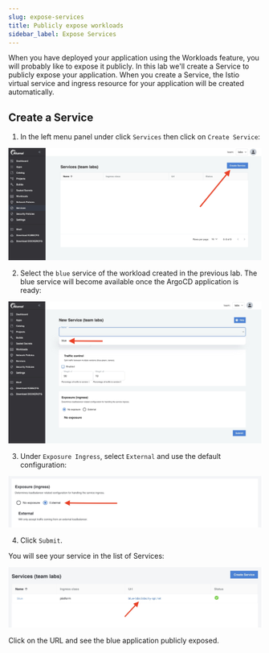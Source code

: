 ```yaml
---
slug: expose-services
title: Publicly expose workloads
sidebar_label: Expose Services
---
```


When you have deployed your application using the Workloads feature, you will probably like to expose it publicly. In this lab we'll create a Service to publicly expose your application. When you create a Service, the Istio virtual service and ingress resource for your application will be created automatically.

## Create a Service

1. In the left menu panel under click `Services` then click on `Create Service`:

![expose services](../../img/create-svc.png)

2. Select the `blue` service of the workload created in the previous lab. The blue service will become available once the ArgoCD application is ready:

![expose services](../../img/create-svc-2.png)

3. Under `Exposure Ingress`, select `External` and use the default configuration:

![expose services](../../img/create-svc-3.png)

4. Click `Submit`.

You will see your service in the list of Services:

![expose services](../../img/create-svc-4.png)

Click on the URL and see the blue application publicly exposed.
